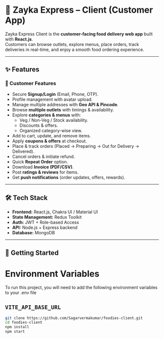 # 🚀 Zayka Express – Client (Customer App)

Zayka Express Client is the **customer-facing food delivery web app** built with **React.js**.  
Customers can browse outlets, explore menus, place orders, track deliveries in real-time, and enjoy a smooth food ordering experience.

---

## ✨ Features

### 👤 Customer Features

- Secure **Signup/Login** (Email, Phone, OTP).
- Profile management with avatar upload.
- Manage multiple addresses with **Geo API & Pincode**.
- Browse **multiple outlets** with timings & availability.
- Explore **categories & menus** with:
  - Veg / Non-Veg / Stock availability.
  - Discounts & offers.
  - Organized category-wise view.
- Add to cart, update, and remove items.
- Apply **coupons & offers** at checkout.
- Place & track orders (Placed → Preparing → Out for Delivery → Delivered).
- Cancel orders & initiate refund.
- Quick **Repeat Order** option.
- Download **Invoice (PDF/CSV)**.
- Post **ratings & reviews** for items.
- Get **push notifications** (order updates, offers, rewards).

---

## 🛠 Tech Stack

- **Frontend:** React.js, Chakra UI / Material UI
- **State Management:** Redux Toolkit
- **Auth:** JWT + Role-based Access
- **API:** Node.js + Express backend
- **Database:** MongoDB

---

## 🚀 Getting Started

# Environment Variables

To run this project, you will need to add the following environment variables to your .env file

## `VITE_API_BASE_URL`

```bash
git clone https://github.com/Sagarvermakumar/foodies-client.git
cd foodies-client
npm install
npm start
```
